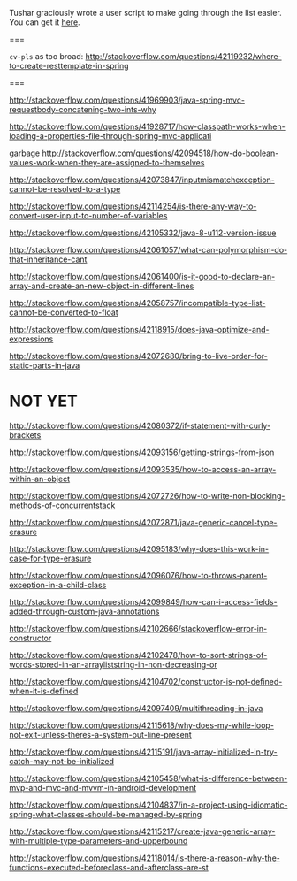 Tushar graciously wrote a user script to make going through the list easier. You can get it [here](https://github.com/tusharjadhav219/Userscript-for-delete-candidates).

===

`cv-pls` as too broad: http://stackoverflow.com/questions/42119232/where-to-create-resttemplate-in-spring

===

http://stackoverflow.com/questions/41969903/java-spring-mvc-requestbody-concatening-two-ints-why

http://stackoverflow.com/questions/41928717/how-classpath-works-when-loading-a-properties-file-through-spring-mvc-applicati

garbage http://stackoverflow.com/questions/42094518/how-do-boolean-values-work-when-they-are-assigned-to-themselves

http://stackoverflow.com/questions/42073847/inputmismatchexception-cannot-be-resolved-to-a-type

http://stackoverflow.com/questions/42114254/is-there-any-way-to-convert-user-input-to-number-of-variables

http://stackoverflow.com/questions/42105332/java-8-u112-version-issue

http://stackoverflow.com/questions/42061057/what-can-polymorphism-do-that-inheritance-cant

http://stackoverflow.com/questions/42061400/is-it-good-to-declare-an-array-and-create-an-new-object-in-different-lines

http://stackoverflow.com/questions/42058757/incompatible-type-list-cannot-be-converted-to-float

http://stackoverflow.com/questions/42118915/does-java-optimize-and-expressions

http://stackoverflow.com/questions/42072680/bring-to-live-order-for-static-parts-in-java

NOT YET
=====

http://stackoverflow.com/questions/42080372/if-statement-with-curly-brackets

http://stackoverflow.com/questions/42093156/getting-strings-from-json

http://stackoverflow.com/questions/42093535/how-to-access-an-array-within-an-object

http://stackoverflow.com/questions/42072726/how-to-write-non-blocking-methods-of-concurrentstack

http://stackoverflow.com/questions/42072871/java-generic-cancel-type-erasure

http://stackoverflow.com/questions/42095183/why-does-this-work-in-case-for-type-erasure

http://stackoverflow.com/questions/42096076/how-to-throws-parent-exception-in-a-child-class

http://stackoverflow.com/questions/42099849/how-can-i-access-fields-added-through-custom-java-annotations

http://stackoverflow.com/questions/42102666/stackoverflow-error-in-constructor

http://stackoverflow.com/questions/42102478/how-to-sort-strings-of-words-stored-in-an-arrayliststring-in-non-decreasing-or

http://stackoverflow.com/questions/42104702/constructor-is-not-defined-when-it-is-defined

http://stackoverflow.com/questions/42097409/multithreading-in-java

http://stackoverflow.com/questions/42115618/why-does-my-while-loop-not-exit-unless-theres-a-system-out-line-present

http://stackoverflow.com/questions/42115191/java-array-initialized-in-try-catch-may-not-be-initialized

http://stackoverflow.com/questions/42105458/what-is-difference-between-mvp-and-mvc-and-mvvm-in-android-development

http://stackoverflow.com/questions/42104837/in-a-project-using-idiomatic-spring-what-classes-should-be-managed-by-spring

http://stackoverflow.com/questions/42115217/create-java-generic-array-with-multiple-type-parameters-and-upperbound

http://stackoverflow.com/questions/42118014/is-there-a-reason-why-the-functions-executed-beforeclass-and-afterclass-are-st